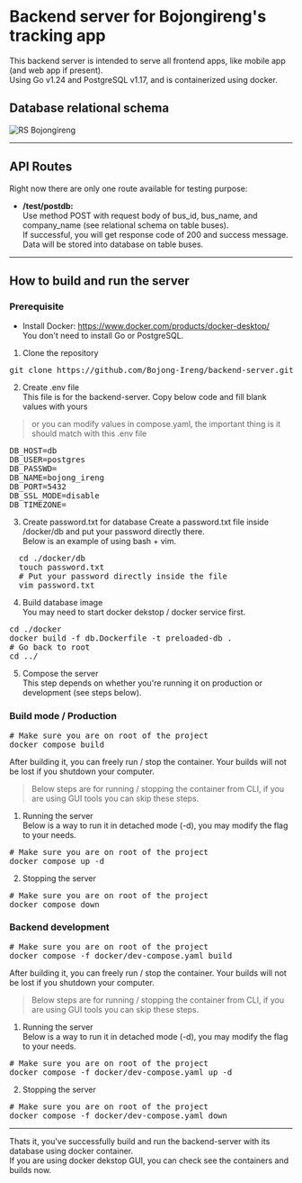 # Backend server for Bojongireng's tracking app
This backend server is intended to serve all frontend apps, like mobile app (and web app if present).  
Using Go v1.24 and PostgreSQL v1.17, and is containerized using docker.

## Database relational schema
![RS Bojongireng](https://github.com/user-attachments/assets/afab6925-1b8c-42eb-8591-b010fbfd3e37)

---
## API Routes  
Right now there are only one route available for testing purpose:  
- **/test/postdb:**  
Use method POST with request body of bus_id, bus_name, and company_name (see relational schema on table buses).  
If successful, you will get response code of 200 and success message. Data will be stored into database on table buses.

---
## How to build and run the server
### Prerequisite
- Install Docker: https://www.docker.com/products/docker-desktop/  
You don't need to install Go or PostgreSQL.  

1. Clone the repository  
<pre>
git clone https://github.com/Bojong-Ireng/backend-server.git
</pre>

2. Create .env file  
This file is for the backend-server.
Copy below code and fill blank values with yours
> or you can modify values in compose.yaml, the important thing is it should match with this .env file
<pre>
DB_HOST=db
DB_USER=postgres
DB_PASSWD=
DB_NAME=bojong_ireng
DB_PORT=5432
DB_SSL_MODE=disable
DB_TIMEZONE=
</pre>

3. Create password.txt for database
Create a password.txt file inside /docker/db and put your password directly there.  
Below is an example of using bash + vim.
<pre>
  cd ./docker/db
  touch password.txt
  # Put your password directly inside the file
  vim password.txt
</pre>

4. Build database image  
You may need to start docker dekstop / docker service first.  

<pre>
cd ./docker
docker build -f db.Dockerfile -t preloaded-db .
# Go back to root
cd ../
</pre>

5. Compose the server  
This step depends on whether you're running it on production or development (see steps below).

### Build mode / Production
<pre>
# Make sure you are on root of the project
docker compose build
</pre>
After building it, you can freely run / stop the container. Your builds will not be lost if you shutdown your computer. 
> Below steps are for running / stopping the container from CLI, if you are using GUI tools you can skip these steps.  
1. Running the server  
Below is a way to run it in detached mode (-d), you may modify the flag to your needs.

<pre>
# Make sure you are on root of the project
docker compose up -d
</pre>

2. Stopping the server  
<pre>
# Make sure you are on root of the project
docker compose down
</pre>

### Backend development
<pre>
# Make sure you are on root of the project
docker compose -f docker/dev-compose.yaml build
</pre>
After building it, you can freely run / stop the container. Your builds will not be lost if you shutdown your computer.  
> Below steps are for running / stopping the container from CLI, if you are using GUI tools you can skip these steps.

1. Running the server  
Below is a way to run it in detached mode (-d), you may modify the flag to your needs.  
<pre>
# Make sure you are on root of the project
docker compose -f docker/dev-compose.yaml up -d
</pre>
2. Stopping the server  
<pre>
# Make sure you are on root of the project
docker compose -f docker/dev-compose.yaml down
</pre>
---
Thats it, you've successfully build and run the backend-server with its database using docker container.  
If you are using docker dekstop GUI, you can check see the containers and builds now.  
